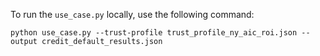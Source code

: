 To run the `use_case.py` locally, use the following command:

`python use_case.py --trust-profile trust_profile_ny_aic_roi.json --output credit_default_results.json`